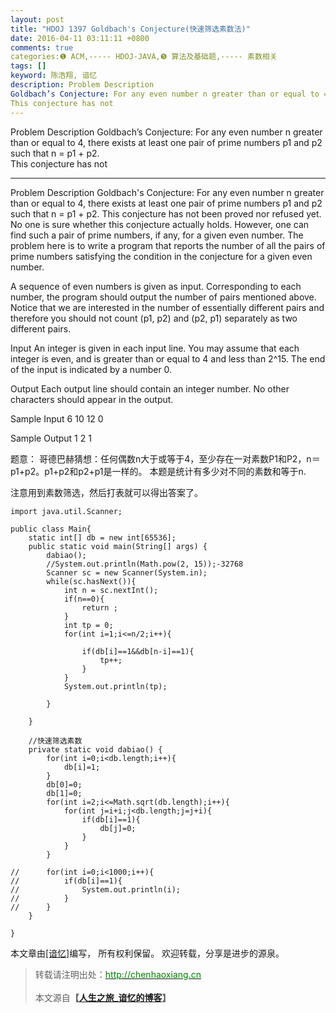 ```yaml
---
layout: post
title: "HDOJ 1397 Goldbach's Conjecture(快速筛选素数法)"
date: 2016-04-11 03:11:11 +0800
comments: true
categories:❶ ACM,----- HDOJ-JAVA,❺ 算法及基础题,----- 素数相关
tags: []
keyword: 陈浩翔, 谙忆
description: Problem Description 
Goldbach’s Conjecture: For any even number n greater than or equal to 4, there exists at least one pair of prime numbers p1 and p2 such that n = p1 + p2.  
This conjecture has not 
---
```



Problem Description 
Goldbach’s Conjecture: For any even number n greater than or equal to 4, there exists at least one pair of prime numbers p1 and p2 such that n = p1 + p2.  
This conjecture has not
<!-- more -->
----------

Problem Description
Goldbach's Conjecture: For any even number n greater than or equal to 4, there exists at least one pair of prime numbers p1 and p2 such that n = p1 + p2. 
This conjecture has not been proved nor refused yet. No one is sure whether this conjecture actually holds. However, one can find such a pair of prime numbers, if any, for a given even number. The problem here is to write a program that reports the number of all the pairs of prime numbers satisfying the condition in the conjecture for a given even number.

A sequence of even numbers is given as input. Corresponding to each number, the program should output the number of pairs mentioned above. Notice that we are interested in the number of essentially different pairs and therefore you should not count (p1, p2) and (p2, p1) separately as two different pairs.

 

Input
An integer is given in each input line. You may assume that each integer is even, and is greater than or equal to 4 and less than 2^15. The end of the input is indicated by a number 0.

 

Output
Each output line should contain an integer number. No other characters should appear in the output.

 

Sample Input
6
10
12
0
 

Sample Output
1
2
1


题意：
哥德巴赫猜想：任何偶数n大于或等于4，至少存在一对素数P1和P2，n＝p1+p2。p1+p2和p2+p1是一样的。
本题是统计有多少对不同的素数和等于n.

注意用到素数筛选，然后打表就可以得出答案了。

```
import java.util.Scanner;

public class Main{
	static int[] db = new int[65536];
	public static void main(String[] args) {
		dabiao();
		//System.out.println(Math.pow(2, 15));-32768
		Scanner sc = new Scanner(System.in);
		while(sc.hasNext()){
			int n = sc.nextInt();
			if(n==0){
				return ;
			}
			int tp = 0;
			for(int i=1;i<=n/2;i++){
				
				if(db[i]==1&&db[n-i]==1){
					tp++;
				}
			}
			System.out.println(tp);
			
		}
		
	}
	
	//快速筛选素数
	private static void dabiao() {
		for(int i=0;i<db.length;i++){
			db[i]=1;
		}
		db[0]=0;
		db[1]=0;
		for(int i=2;i<=Math.sqrt(db.length);i++){
			for(int j=i+i;j<db.length;j=j+i){
				if(db[i]==1){
					db[j]=0;
				}
			}
		}
		
//		for(int i=0;i<1000;i++){
//			if(db[i]==1){
//				System.out.println(i);
//			}
//		}
	}

}

```

本文章由<a href="http://chenhaoxiang.cn/">[谙忆]</a>编写， 所有权利保留。 
欢迎转载，分享是进步的源泉。
<blockquote cite='陈浩翔'>
<p background-color='#D3D3D3'>转载请注明出处：<a href='http://chenhaoxiang.cn'><font color="green">http://chenhaoxiang.cn</font></a><br><br>
本文源自<strong>【<a href='http://chenhaoxiang.cn' target='_blank'>人生之旅_谙忆的博客</a>】</strong></p>
</blockquote>
